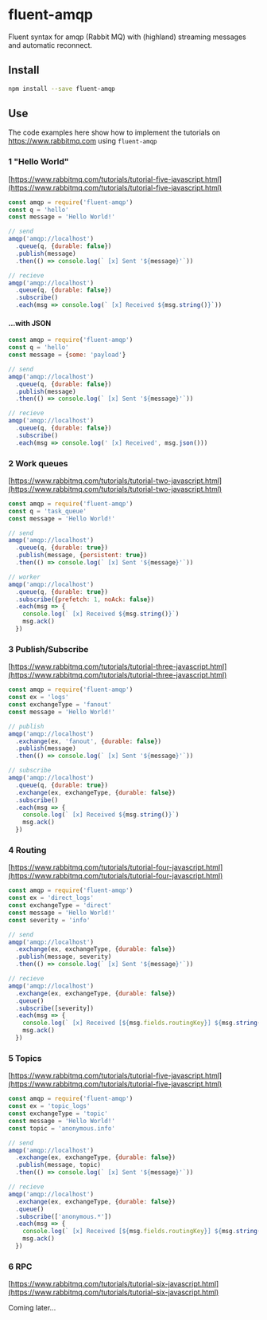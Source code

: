 # fluent-amqp
Fluent syntax for amqp (Rabbit MQ) with (highland) streaming messages and automatic reconnect.

## Install
```bash
npm install --save fluent-amqp
```

## Use

The code examples here show how to implement the tutorials on https://www.rabbitmq.com using `fluent-amqp`

### 1 "Hello World"

[https://www.rabbitmq.com/tutorials/tutorial-five-javascript.html](https://www.rabbitmq.com/tutorials/tutorial-five-javascript.html)

```javascript
const amqp = require('fluent-amqp')
const q = 'hello'
const message = 'Hello World!'

// send
amqp('amqp://localhost')
  .queue(q, {durable: false})
  .publish(message)
  .then(() => console.log(` [x] Sent '${message}'`))

// recieve
amqp('amqp://localhost')
  .queue(q, {durable: false})
  .subscribe()
  .each(msg => console.log(` [x] Received ${msg.string()}`))
```

#### ...with JSON

```javascript
const amqp = require('fluent-amqp')
const q = 'hello'
const message = {some: 'payload'}

// send
amqp('amqp://localhost')
  .queue(q, {durable: false})
  .publish(message)
  .then(() => console.log(` [x] Sent '${message}'`))

// recieve
amqp('amqp://localhost')
  .queue(q, {durable: false})
  .subscribe()
  .each(msg => console.log(' [x] Received', msg.json()))
```

### 2 Work queues

[https://www.rabbitmq.com/tutorials/tutorial-two-javascript.html](https://www.rabbitmq.com/tutorials/tutorial-two-javascript.html)

```javascript
const amqp = require('fluent-amqp')
const q = 'task_queue'
const message = 'Hello World!'

// send
amqp('amqp://localhost')
  .queue(q, {durable: true})
  .publish(message, {persistent: true})
  .then(() => console.log(` [x] Sent '${message}'`))

// worker
amqp('amqp://localhost')
  .queue(q, {durable: true})
  .subscribe({prefetch: 1, noAck: false})
  .each(msg => {
    console.log(` [x] Received ${msg.string()}`)
    msg.ack()
  })
```

### 3 Publish/Subscribe

[https://www.rabbitmq.com/tutorials/tutorial-three-javascript.html](https://www.rabbitmq.com/tutorials/tutorial-three-javascript.html)

```javascript
const amqp = require('fluent-amqp')
const ex = 'logs'
const exchangeType = 'fanout'
const message = 'Hello World!'

// publish
amqp('amqp://localhost')
  .exchange(ex, 'fanout', {durable: false})
  .publish(message)
  .then(() => console.log(` [x] Sent '${message}'`))

// subscribe
amqp('amqp://localhost')
  .queue(q, {durable: true})
  .exchange(ex, exchangeType, {durable: false})
  .subscribe()
  .each(msg => {
    console.log(` [x] Received ${msg.string()}`)
    msg.ack()
  })
```

### 4 Routing

[https://www.rabbitmq.com/tutorials/tutorial-four-javascript.html](https://www.rabbitmq.com/tutorials/tutorial-four-javascript.html)

```javascript
const amqp = require('fluent-amqp')
const ex = 'direct_logs'
const exchangeType = 'direct'
const message = 'Hello World!'
const severity = 'info'

// send
amqp('amqp://localhost')
  .exchange(ex, exchangeType, {durable: false})
  .publish(message, severity)
  .then(() => console.log(` [x] Sent '${message}'`))

// recieve
amqp('amqp://localhost')
  .exchange(ex, exchangeType, {durable: false})
  .queue()
  .subscribe([severity])
  .each(msg => {
    console.log(` [x] Received [${msg.fields.routingKey}] ${msg.string()}`)
    msg.ack()
  })
```

### 5 Topics

[https://www.rabbitmq.com/tutorials/tutorial-five-javascript.html](https://www.rabbitmq.com/tutorials/tutorial-five-javascript.html)

```javascript
const amqp = require('fluent-amqp')
const ex = 'topic_logs'
const exchangeType = 'topic'
const message = 'Hello World!'
const topic = 'anonymous.info'

// send
amqp('amqp://localhost')
  .exchange(ex, exchangeType, {durable: false})
  .publish(message, topic)
  .then(() => console.log(` [x] Sent '${message}'`))

// recieve
amqp('amqp://localhost')
  .exchange(ex, exchangeType, {durable: false})
  .queue()
  .subscribe(['anonymous.*'])
  .each(msg => {
    console.log(` [x] Received [${msg.fields.routingKey}] ${msg.string()}`)
    msg.ack()
  })
```

### 6 RPC

[https://www.rabbitmq.com/tutorials/tutorial-six-javascript.html](https://www.rabbitmq.com/tutorials/tutorial-six-javascript.html)

Coming later...
